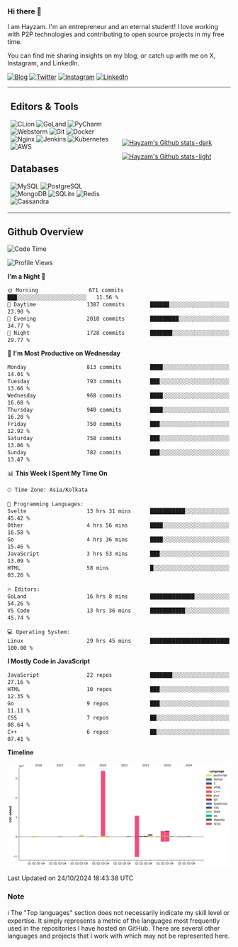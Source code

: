 ### Hi there 👋

I am Hayzam. I'm an entrepreneur and an eternal student! I love working with P2P technologies and contributing to open source projects in my free time.

You can find me sharing insights on my blog, or catch up with me on X, Instagram, and LinkedIn.

[![Blog](https://img.shields.io/badge/Blog-%2312100E.svg?&style=for-the-badge&logo=medium&logoColor=white)](https://hayzam.com)
[![Twitter](https://img.shields.io/badge/Twitter-%231DA1F2.svg?&style=for-the-badge&logo=X&logoColor=white)](https://twitter.com/hayzam_js)
[![Instagram](https://img.shields.io/badge/Instagram-%23E4405F.svg?&style=for-the-badge&logo=instagram&logoColor=white)](https://instagram.com/hayzam.ts)
[![LinkedIn](https://img.shields.io/badge/LinkedIn-%230077B5.svg?&style=for-the-badge&logo=linkedin&logoColor=white)](https://www.linkedin.com/in/hayzam-s-2b9b95139/)

<table width="100%">
<tr>
<td width="50%">

## Editors & Tools

![CLion](https://img.shields.io/badge/-CLion-000000?style=flat&logo=CLion)
![GoLand](https://img.shields.io/badge/-GoLand-000000?style=flat&logo=Goland)
![PyCharm](https://img.shields.io/badge/-PyCharm-000000?style=flat&logo=PyCharm)
![Webstorm](https://img.shields.io/badge/-WebStorm-000000?style=flat&logo=WebStorm)
![Git](https://img.shields.io/badge/-Git-000000?style=flat&logo=git)
![Docker](https://img.shields.io/badge/-Docker-000000?style=flat&logo=docker)
![Nginx](https://img.shields.io/badge/-Nginx-000000?style=flat&logo=nginx)
![Jenkins](https://img.shields.io/badge/-Jenkins-000000?style=flat&logo=jenkins)
![Kubernetes](https://img.shields.io/badge/-Kubernetes-000000?style=flat&logo=kubernetes)
![AWS](https://img.shields.io/badge/-AWS-000000?style=flat&logo=amazon-aws)

## Databases

![MySQL](https://img.shields.io/badge/-MySQL-000000?style=flat&logo=mysql)
![PostgreSQL](https://img.shields.io/badge/-PostgreSQL-000000?style=flat&logo=postgresql)
![MongoDB](https://img.shields.io/badge/-MongoDB-000000?style=flat&logo=mongodb)
![SQLite](https://img.shields.io/badge/-SQLite-000000?style=flat&logo=sqlite)
![Redis](https://img.shields.io/badge/-Redis-000000?style=flat&logo=redis)
![Cassandra](https://img.shields.io/badge/-Cassandra-000000?style=flat&logo=apache-cassandra)
</div>

<td width="50%">
 
[![Hayzam's Github stats-dark](https://github-readme-stats.vercel.app/api?username=hayzamjs&show_icons=true&theme=dark#gh-dark-mode-only)](https://github.com/anuraghazra/github-readme-stats#gh-dark-mode-only)
 
[![Hayzam's Github stats-light](https://github-readme-stats.vercel.app/api?username=hayzamjs&show_icons=true&theme=default#gh-light-mode-only)](https://github.com/anuraghazra/github-readme-stats#gh-light-mode-only)

</td>
</tr>
</table>
 
## Github Overview


<!--START_SECTION:waka-->
![Code Time](http://img.shields.io/badge/Code%20Time-1%2C279%20hrs%2056%20mins-blue)

![Profile Views](http://img.shields.io/badge/Profile%20Views-3-blue)

**I'm a Night 🦉** 

```text
🌞 Morning                671 commits         ███░░░░░░░░░░░░░░░░░░░░░░   11.56 % 
🌆 Daytime                1387 commits        ██████░░░░░░░░░░░░░░░░░░░   23.90 % 
🌃 Evening                2018 commits        █████████░░░░░░░░░░░░░░░░   34.77 % 
🌙 Night                  1728 commits        ███████░░░░░░░░░░░░░░░░░░   29.77 % 
```
📅 **I'm Most Productive on Wednesday** 

```text
Monday                   813 commits         ████░░░░░░░░░░░░░░░░░░░░░   14.01 % 
Tuesday                  793 commits         ███░░░░░░░░░░░░░░░░░░░░░░   13.66 % 
Wednesday                968 commits         ████░░░░░░░░░░░░░░░░░░░░░   16.68 % 
Thursday                 940 commits         ████░░░░░░░░░░░░░░░░░░░░░   16.20 % 
Friday                   750 commits         ███░░░░░░░░░░░░░░░░░░░░░░   12.92 % 
Saturday                 758 commits         ███░░░░░░░░░░░░░░░░░░░░░░   13.06 % 
Sunday                   782 commits         ███░░░░░░░░░░░░░░░░░░░░░░   13.47 % 
```


📊 **This Week I Spent My Time On** 

```text
🕑︎ Time Zone: Asia/Kolkata

💬 Programming Languages: 
Svelte                   13 hrs 31 mins      ███████████░░░░░░░░░░░░░░   45.42 % 
Other                    4 hrs 56 mins       ████░░░░░░░░░░░░░░░░░░░░░   16.58 % 
Go                       4 hrs 36 mins       ████░░░░░░░░░░░░░░░░░░░░░   15.46 % 
JavaScript               3 hrs 53 mins       ███░░░░░░░░░░░░░░░░░░░░░░   13.09 % 
HTML                     58 mins             █░░░░░░░░░░░░░░░░░░░░░░░░   03.26 % 

🔥 Editors: 
GoLand                   16 hrs 8 mins       ██████████████░░░░░░░░░░░   54.26 % 
VS Code                  13 hrs 36 mins      ███████████░░░░░░░░░░░░░░   45.74 % 

💻 Operating System: 
Linux                    29 hrs 45 mins      █████████████████████████   100.00 % 
```

**I Mostly Code in JavaScript** 

```text
JavaScript               22 repos            ███████░░░░░░░░░░░░░░░░░░   27.16 % 
HTML                     10 repos            ███░░░░░░░░░░░░░░░░░░░░░░   12.35 % 
Go                       9 repos             ███░░░░░░░░░░░░░░░░░░░░░░   11.11 % 
CSS                      7 repos             ██░░░░░░░░░░░░░░░░░░░░░░░   08.64 % 
C++                      6 repos             ██░░░░░░░░░░░░░░░░░░░░░░░   07.41 % 
```



**Timeline**

![Lines of Code chart](https://raw.githubusercontent.com/hayzamjs/hayzamjs/main/assets/bar_graph.png)


 Last Updated on 24/10/2024 18:43:38 UTC
<!--END_SECTION:waka-->


### Note 

:information_source: The "Top languages" section does not necessarily indicate my skill level or expertise. It simply represents a metric of the languages most frequently used in the repositories I have hosted on GitHub. There are several other languages and projects that I work with which may not be represented here. 

